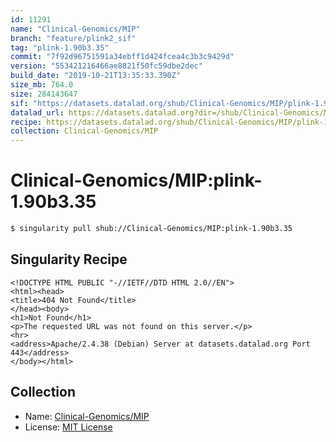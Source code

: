 ```yaml
---
id: 11291
name: "Clinical-Genomics/MIP"
branch: "feature/plink2_sif"
tag: "plink-1.90b3.35"
commit: "7f92d96751591a34ebff1d424fcea4c3b3c9429d"
version: "553421216466ae8821f50fc59dbe2dec"
build_date: "2019-10-21T13:35:33.390Z"
size_mb: 764.0
size: 284143647
sif: "https://datasets.datalad.org/shub/Clinical-Genomics/MIP/plink-1.90b3.35/2019-10-21-7f92d967-55342121/553421216466ae8821f50fc59dbe2dec.sif"
datalad_url: https://datasets.datalad.org?dir=/shub/Clinical-Genomics/MIP/plink-1.90b3.35/2019-10-21-7f92d967-55342121/
recipe: https://datasets.datalad.org/shub/Clinical-Genomics/MIP/plink-1.90b3.35/2019-10-21-7f92d967-55342121/Singularity
collection: Clinical-Genomics/MIP
---
```


# Clinical-Genomics/MIP:plink-1.90b3.35

```bash
$ singularity pull shub://Clinical-Genomics/MIP:plink-1.90b3.35
```

## Singularity Recipe

```singularity
<!DOCTYPE HTML PUBLIC "-//IETF//DTD HTML 2.0//EN">
<html><head>
<title>404 Not Found</title>
</head><body>
<h1>Not Found</h1>
<p>The requested URL was not found on this server.</p>
<hr>
<address>Apache/2.4.38 (Debian) Server at datasets.datalad.org Port 443</address>
</body></html>
```

## Collection

 - Name: [Clinical-Genomics/MIP](https://github.com/Clinical-Genomics/MIP)
 - License: [MIT License](https://api.github.com/licenses/mit)

